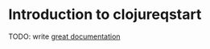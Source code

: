 # Introduction to clojureqstart

TODO: write [great documentation](http://jacobian.org/writing/what-to-write/)
